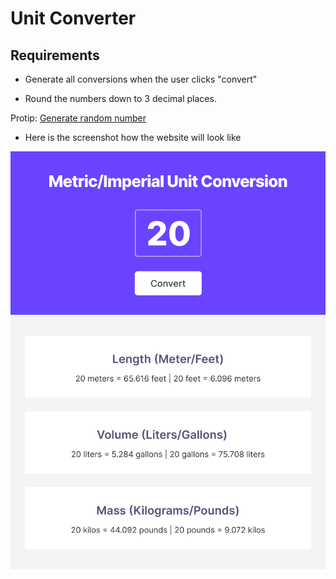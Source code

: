 # Unit Converter

## Requirements

- Generate all conversions when the user clicks "convert"

-  Round the numbers down to 3 decimal places. 

Protip: [Generate random number](https://coreui.io/blog/how-to-generate-a-random-number-in-javascript/)

- Here is the screenshot how the website will look like

![](screenshots/light-mode.png)
